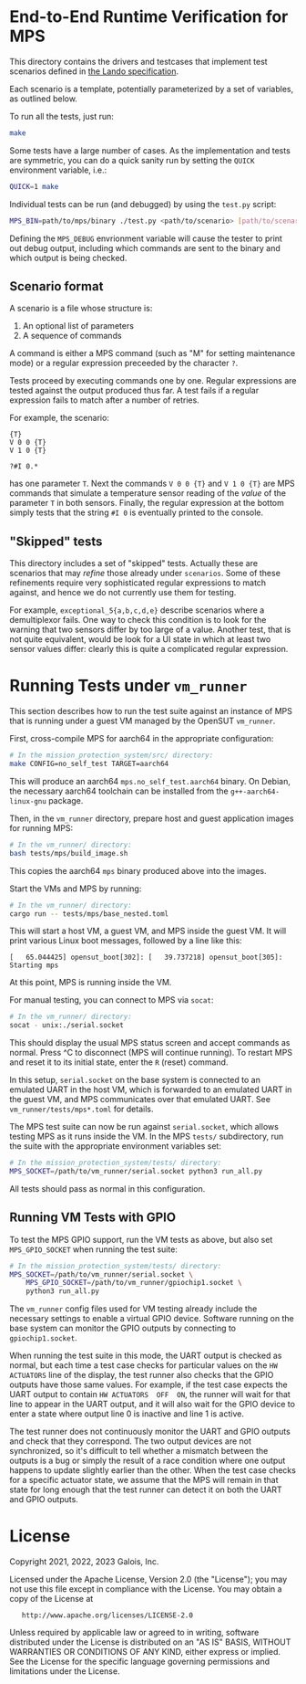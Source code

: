 # End-to-End Runtime Verification for MPS

This directory contains the drivers and testcases that implement test
scenarios defined in [the Lando specification](../specs/test_scenarios.lando).

Each scenario is a template, potentially parameterized by a set of
variables, as outlined below.

To run all the tests, just run:

``` sh
make
```

Some tests have a large number of cases. As the implementation and
tests are symmetric, you can do a quick sanity run by setting the
`QUICK` environment variable, i.e.:

``` sh
QUICK=1 make
```

Individual tests can be run (and debugged) by using the `test.py` script:

``` sh
MPS_BIN=path/to/mps/binary ./test.py <path/to/scenario> [path/to/scenario.cases]
```

Defining the `MPS_DEBUG` envrionment variable will cause the tester to
print out debug output, including which commands are sent to the
binary and which output is being checked.

## Scenario format

A scenario is a file whose structure is:

  1. An optional list of parameters
  2. A sequence of commands

A command is either a MPS command (such as "M" for setting maintenance
mode) or a regular expression preceeded by the character `?`.

Tests proceed by executing commands one by one. Regular expressions
are tested against the output produced thus far. A test fails if a
regular expression fails to match after a number of retries.

For example, the scenario:

    {T}
    V 0 0 {T}
    V 1 0 {T}

    ?#I 0.*

has one parameter `T`. Next the commands `V 0 0 {T}` and `V 1 0 {T}`
are MPS commands that simulate a temperature sensor reading of the
_value_ of the parameter `T` in both sensors. Finally, the regular
expression at the bottom simply tests that the string `#I 0` is
eventually printed to the console.

## "Skipped" tests

This directory includes a set of "skipped" tests. Actually these are
scenarios that may _refine_ those already under `scenarios`. Some of
these refinements require very sophisticated regular expressions to
match against, and hence we do not currently use them for testing.

For example, `exceptional_5{a,b,c,d,e}` describe scenarios where a
demultiplexor fails. One way to check this condition is to look for
the warning that two sensors differ by too large of a value. Another
test, that is not quite equivalent, would be look for a UI state in
which at least two sensor values differ: clearly this is quite a
complicated regular expression.


# Running Tests under `vm_runner`

This section describes how to run the test suite against an instance of MPS
that is running under a guest VM managed by the OpenSUT `vm_runner`.

First, cross-compile MPS for aarch64 in the appropriate configuration:

```sh
# In the mission_protection_system/src/ directory:
make CONFIG=no_self_test TARGET=aarch64
```

This will produce an aarch64 `mps.no_self_test.aarch64` binary.  On Debian, the
necessary aarch64 toolchain can be installed from the `g++-aarch64-linux-gnu`
package.

Then, in the `vm_runner` directory, prepare host and guest application images
for running MPS:

```sh
# In the vm_runner/ directory:
bash tests/mps/build_image.sh
```

This copies the aarch64 `mps` binary produced above into the images.

Start the VMs and MPS by running:

```sh
# In the vm_runner/ directory:
cargo run -- tests/mps/base_nested.toml
```

This will start a host VM, a guest VM, and MPS inside the guest VM.  It will
print various Linux boot messages, followed by a line like this:

```
[   65.044425] opensut_boot[302]: [   39.737218] opensut_boot[305]: Starting mps
```

At this point, MPS is running inside the VM.

For manual testing, you can connect to MPS via `socat`:

```sh
# In the vm_runner/ directory:
socat - unix:./serial.socket
```

This should display the usual MPS status screen and accept commands as normal.
Press ^C to disconnect (MPS will continue running).  To restart MPS and reset
it to its initial state, enter the `R` (reset) command.

In this setup, `serial.socket` on the base system is connected to an emulated
UART in the host VM, which is forwarded to an emulated UART in the guest VM,
and MPS communicates over that emulated UART.  See `vm_runner/tests/mps*.toml`
for details.

The MPS test suite can now be run against `serial.socket`, which allows testing
MPS as it runs inside the VM.  In the MPS `tests/` subdirectory, run the suite
with the appropriate environment variables set:

```sh
# In the mission_protection_system/tests/ directory:
MPS_SOCKET=/path/to/vm_runner/serial.socket python3 run_all.py
```

All tests should pass as normal in this configuration.


## Running VM Tests with GPIO

To test the MPS GPIO support, run the VM tests as above, but also set
`MPS_GPIO_SOCKET` when running the test suite:

```sh
# In the mission_protection_system/tests/ directory:
MPS_SOCKET=/path/to/vm_runner/serial.socket \
    MPS_GPIO_SOCKET=/path/to/vm_runner/gpiochip1.socket \
    python3 run_all.py
```

The `vm_runner` config files used for VM testing already include the necessary
settings to enable a virtual GPIO device.  Software running on the base system
can monitor the GPIO outputs by connecting to `gpiochip1.socket`.

When running the test suite in this mode, the UART output is checked as normal,
but each time a test case checks for particular values on the `HW ACTUATORS`
line of the display, the test runner also checks that the GPIO outputs have
those same values.  For example, if the test case expects the UART output to
contain `HW ACTUATORS  OFF  ON`, the runner will wait for that line to appear
in the UART output, and it will also wait for the GPIO device to enter a state
where output line 0 is inactive and line 1 is active.

The test runner does not continuously monitor the UART and GPIO outputs and
check that they correspond.  The two output devices are not synchronized, so
it's difficult to tell whether a mismatch between the outputs is a bug or
simply the result of a race condition where one output happens to update
slightly earlier than the other.  When the test case checks for a specific
actuator state, we assume that the MPS will remain in that state for long
enough that the test runner can detect it on both the UART and GPIO outputs.


# License

   Copyright 2021, 2022, 2023 Galois, Inc.

   Licensed under the Apache License, Version 2.0 (the "License");
   you may not use this file except in compliance with the License.
   You may obtain a copy of the License at

       http://www.apache.org/licenses/LICENSE-2.0

   Unless required by applicable law or agreed to in writing, software
   distributed under the License is distributed on an "AS IS" BASIS,
   WITHOUT WARRANTIES OR CONDITIONS OF ANY KIND, either express or implied.
   See the License for the specific language governing permissions and
   limitations under the License.
